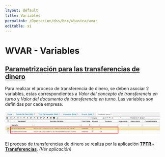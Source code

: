 ```yaml
---
layout: default
title: Variables
permalink: /Operacion/dss/bsc/wbasica/wvar
editable: si
---
```


# WVAR - Variables

## [Parametrización para las transferencias de dinero](http://docs.oasiscom.com/Operacion/dss/bsc/wbasica/wvar#parametrización-para-las-transferencias-de-dinero)

Para realizar el proceso de transferencia de dinero, se deben asociar 2 variables, estas correspondientes a _Valor del concepto de transferencia en turno_ y _Valor del documento de transferencia en turno_. Las variables son definidas por cada empresa.  

![](wvar.png)

El proceso de transferencias de dinero se realiza por la aplicación [**TPTR - Transferencias**](http://docs.oasiscom.com/Operacion/erp/tesoreria/tproceso/tptr). _(Ver aplicación)_



